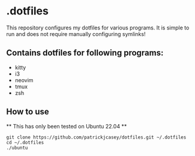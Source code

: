 # .dotfiles
This repository configures my dotfiles for various programs. It is simple to run and does not require manually configuring symlinks!

## Contains dotfiles for following programs:
- kitty
- i3
- neovim
- tmux
- zsh

## How to use

** This has only been tested on Ubuntu 22.04 **

```
git clone https://github.com/patrickjcasey/dotfiles.git ~/.dotfiles
cd ~/.dotfiles
./ubuntu
```
